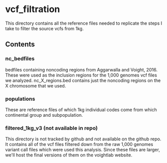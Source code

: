 # vcf_filtration

This directory contains all the reference files needed to replicate the steps I take to filter the source vcfs from 1kg.

## Contents

### nc_bedfiles

bedfiles containing noncoding regions from Aggarwalla and Voight, 2016.
These were used as the inclusion regions for the 1,000 genomes vcf files we
analyzed.
nc_X_regions.bed contains just the noncoding regions on the X chromosome that
 we used.

### populations

These are reference files of which 1kg individual codes come from which
continental group and subpopulation.

### filtered_1kg_v3 (not available in repo)

This directory is not tracked by github and not available on the github repo.
It contains all of the vcf files filtered down from the raw 1,000 genomes
variant call files which were used this analysis.  Since these files are larger,
we'll host the final versions of them on the voightlab website.
